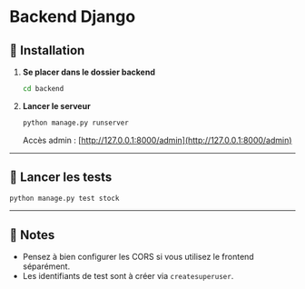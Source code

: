 # Backend Django

## 🚀 Installation

1. **Se placer dans le dossier backend**
    ```bash
    cd backend
    ```

7. **Lancer le serveur**
    ```bash
    python manage.py runserver
    ```
    Accès admin : [http://127.0.0.1:8000/admin](http://127.0.0.1:8000/admin)

---

## 🧪 Lancer les tests

```bash
python manage.py test stock
```

---

## 📝 Notes

- Pensez à bien configurer les CORS si vous utilisez le frontend séparément.
- Les identifiants de test sont à créer via `createsuperuser`.
